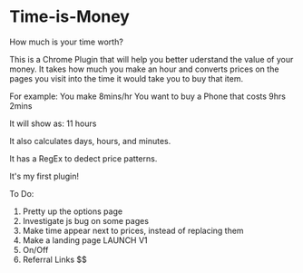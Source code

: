 Time-is-Money
=============

How much is your time worth?


This is a Chrome Plugin that will help you better uderstand the value of your money. It takes how much you make an hour and converts prices on the pages you visit into the time it would take you to buy that item.

For example: You make  8mins/hr
You want to buy a Phone that costs  9hrs 2mins

It will show as: 11 hours

It also calculates days, hours, and minutes.

It has a RegEx to dedect price patterns.

It's my first plugin!

To Do:
1. Pretty up the options page
2. Investigate js bug on some pages
3. Make time appear next to prices, instead of replacing them
4. Make a landing page
LAUNCH V1
1. On/Off
2. Referral Links $$

